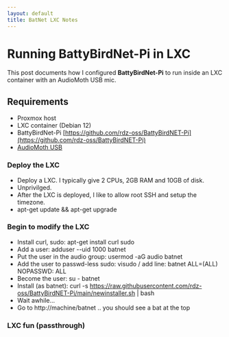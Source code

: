 ```yaml
---
layout: default
title: BatNet LXC Notes
---
```


# Running BattyBirdNet-Pi in LXC

This post documents how I configured **BattyBirdNet-Pi** to run inside an LXC container with an AudioMoth USB mic.

## Requirements
- Proxmox host
- LXC container (Debian 12)
- BattyBirdNet-Pi [https://github.com/rdz-oss/BattyBirdNET-Pi](https://github.com/rdz-oss/BattyBirdNET-Pi)
- [AudioMoth USB ](https://groupgets.com/products/audiomoth-usb-microphone)

### Deploy the LXC
- Deploy a LXC. I typically give 2 CPUs, 2GB RAM and 10GB of disk.
- Unprivilged.
- After the LXC is deployed, I like to allow root SSH and setup the timezone.
- apt-get update && apt-get upgrade

### Begin to modify the LXC
- Install curl, sudo: apt-get install curl sudo
- Add a user: adduser --uid 1000 batnet
- Put the user in the audio group: usermod -aG audio batnet
- Add the user to passwd-less sudo: visudo / add line: batnet ALL=(ALL) NOPASSWD: ALL
- Become the user: su - batnet
- Install (as batnet): curl -s https://raw.githubusercontent.com/rdz-oss/BattyBirdNET-Pi/main/newinstaller.sh | bash
- Wait awhile...
- Go to http://machine/batnet .. you should see a bat at the top

### LXC fun (passthrough)

